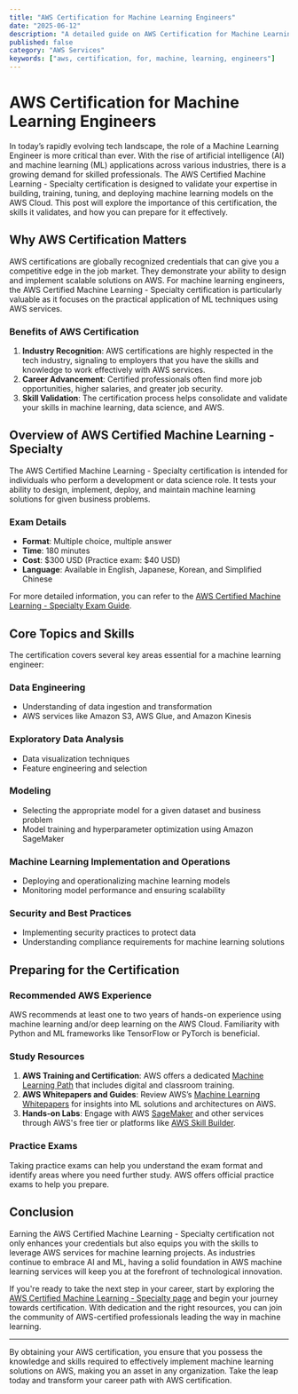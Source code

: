 ```yaml
---
title: "AWS Certification for Machine Learning Engineers"
date: "2025-06-12"
description: "A detailed guide on AWS Certification for Machine Learning Engineers"
published: false
category: "AWS Services"
keywords: ["aws, certification, for, machine, learning, engineers"]
---
```


# AWS Certification for Machine Learning Engineers

In today’s rapidly evolving tech landscape, the role of a Machine Learning Engineer is more critical than ever. With the rise of artificial intelligence (AI) and machine learning (ML) applications across various industries, there is a growing demand for skilled professionals. The AWS Certified Machine Learning - Specialty certification is designed to validate your expertise in building, training, tuning, and deploying machine learning models on the AWS Cloud. This post will explore the importance of this certification, the skills it validates, and how you can prepare for it effectively.

## Why AWS Certification Matters

AWS certifications are globally recognized credentials that can give you a competitive edge in the job market. They demonstrate your ability to design and implement scalable solutions on AWS. For machine learning engineers, the AWS Certified Machine Learning - Specialty certification is particularly valuable as it focuses on the practical application of ML techniques using AWS services.

### Benefits of AWS Certification

1. **Industry Recognition**: AWS certifications are highly respected in the tech industry, signaling to employers that you have the skills and knowledge to work effectively with AWS services.
2. **Career Advancement**: Certified professionals often find more job opportunities, higher salaries, and greater job security.
3. **Skill Validation**: The certification process helps consolidate and validate your skills in machine learning, data science, and AWS.

## Overview of AWS Certified Machine Learning - Specialty

The AWS Certified Machine Learning - Specialty certification is intended for individuals who perform a development or data science role. It tests your ability to design, implement, deploy, and maintain machine learning solutions for given business problems.

### Exam Details

- **Format**: Multiple choice, multiple answer
- **Time**: 180 minutes
- **Cost**: $300 USD (Practice exam: $40 USD)
- **Language**: Available in English, Japanese, Korean, and Simplified Chinese

For more detailed information, you can refer to the [AWS Certified Machine Learning - Specialty Exam Guide](https://aws.amazon.com/certification/certified-machine-learning-specialty/).

## Core Topics and Skills

The certification covers several key areas essential for a machine learning engineer:

### Data Engineering

- Understanding of data ingestion and transformation
- AWS services like Amazon S3, AWS Glue, and Amazon Kinesis

### Exploratory Data Analysis

- Data visualization techniques
- Feature engineering and selection

### Modeling

- Selecting the appropriate model for a given dataset and business problem
- Model training and hyperparameter optimization using Amazon SageMaker

### Machine Learning Implementation and Operations

- Deploying and operationalizing machine learning models
- Monitoring model performance and ensuring scalability

### Security and Best Practices

- Implementing security practices to protect data
- Understanding compliance requirements for machine learning solutions

## Preparing for the Certification

### Recommended AWS Experience

AWS recommends at least one to two years of hands-on experience using machine learning and/or deep learning on the AWS Cloud. Familiarity with Python and ML frameworks like TensorFlow or PyTorch is beneficial.

### Study Resources

1. **AWS Training and Certification**: AWS offers a dedicated [Machine Learning Path](https://aws.amazon.com/training/learning-paths/machine-learning/) that includes digital and classroom training.
2. **AWS Whitepapers and Guides**: Review AWS’s [Machine Learning Whitepapers](https://aws.amazon.com/machine-learning/resources/) for insights into ML solutions and architectures on AWS.
3. **Hands-on Labs**: Engage with AWS [SageMaker](https://aws.amazon.com/sagemaker/) and other services through AWS's free tier or platforms like [AWS Skill Builder](https://aws.amazon.com/training/digital/).

### Practice Exams

Taking practice exams can help you understand the exam format and identify areas where you need further study. AWS offers official practice exams to help you prepare.

## Conclusion

Earning the AWS Certified Machine Learning - Specialty certification not only enhances your credentials but also equips you with the skills to leverage AWS services for machine learning projects. As industries continue to embrace AI and ML, having a solid foundation in AWS machine learning services will keep you at the forefront of technological innovation.

If you're ready to take the next step in your career, start by exploring the [AWS Certified Machine Learning - Specialty page](https://aws.amazon.com/certification/certified-machine-learning-specialty/) and begin your journey towards certification. With dedication and the right resources, you can join the community of AWS-certified professionals leading the way in machine learning.

---

By obtaining your AWS certification, you ensure that you possess the knowledge and skills required to effectively implement machine learning solutions on AWS, making you an asset in any organization. Take the leap today and transform your career path with AWS certification.